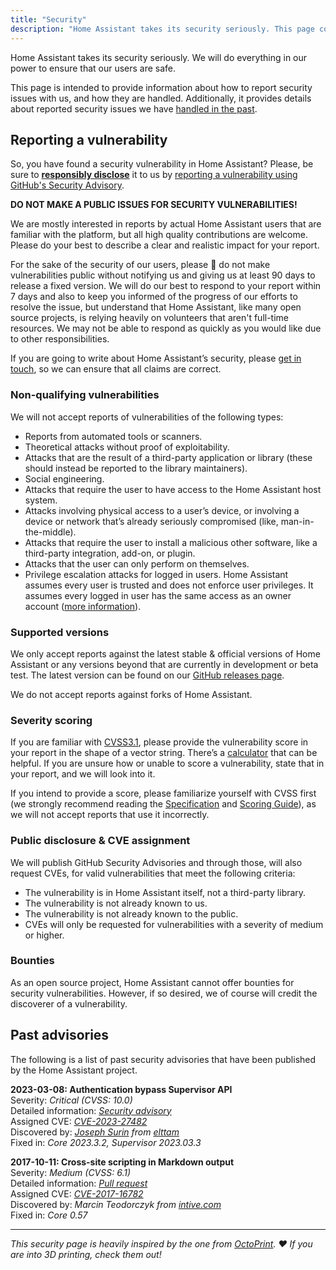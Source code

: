 ```yaml
---
title: "Security"
description: "Home Assistant takes its security seriously. This page contains information about how we handle security issues, how to report them, and also information on past security issues."
---
```


Home Assistant takes its security seriously. We will do everything in our power to ensure that our users are safe.

This page is intended to provide information about how to report security issues with us, and how they are handled. Additionally, it provides details about reported security issues we have [handled in the past](#past-advisories).

## Reporting a vulnerability

So, you have found a security vulnerability in Home Assistant? Please, be sure to [**responsibly disclose**](https://en.wikipedia.org/wiki/Coordinated_vulnerability_disclosure) it to us by [reporting a vulnerability using GitHub's Security Advisory](https://github.com/home-assistant/core/security/advisories/new).

**DO NOT MAKE A PUBLIC ISSUES FOR SECURITY VULNERABILITIES!**

We are mostly interested in reports by actual Home Assistant users that are familiar with the platform, but all high quality contributions are welcome. Please do your best to describe a clear and realistic impact for your report.

For the sake of the security of our users, please 🙏 do not make vulnerabilities public without notifying us and giving us at least 90 days to release a fixed version. We will do our best to respond to your report within 7 days and also to keep you informed of the progress of our efforts to resolve the issue, but understand that Home Assistant, like many open source projects, is relying heavily on volunteers that aren't full-time resources. We may not be able to respond as quickly as you would like due to other responsibilities.

If you are going to write about Home Assistant’s security, please [get in touch](mailto:hello@home-assistant.io), so we can ensure that all claims are correct.

### Non-qualifying vulnerabilities

We will not accept reports of vulnerabilities of the following types:

- Reports from automated tools or scanners.
- Theoretical attacks without proof of exploitability.
- Attacks that are the result of a third-party application or library (these should instead be reported to the library maintainers).
- Social engineering.
- Attacks that require the user to have access to the Home Assistant host system.
- Attacks involving physical access to a user’s device, or involving a device or network that’s already seriously compromised (like, man-in-the-middle).
- Attacks that require the user to install a malicious other software, like a third-party integration, add-on, or plugin.
- Attacks that the user can only perform on themselves.
- Privilege escalation attacks for logged in users. Home Assistant assumes every user is trusted and does not enforce user privileges. It assumes every logged in user has the same access as an owner account ([more information](/docs/authentication/#user-accounts)).

### Supported versions

We only accept reports against the latest stable & official versions of Home Assistant or any versions beyond that are currently in development or beta test. The latest version can be found on our [GitHub releases page](https://github.com/home-assistant/core/releases).

We do not accept reports against forks of Home Assistant.

### Severity scoring

If you are familiar with [CVSS3.1](https://www.first.org/cvss/v3.1/specification-document), please provide the vulnerability score in your report in the shape of a vector string. There’s a [calculator](https://www.first.org/cvss/calculator/3.1) that can be helpful. If you are unsure how or unable to score a vulnerability, state that in your report, and we will look into it.

If you intend to provide a score, please familiarize yourself with CVSS first (we strongly recommend reading the [Specification](https://www.first.org/cvss/v3.1/specification-document) and [Scoring Guide](https://www.first.org/cvss/v3.1/user-guide#Scoring-Guide)), as we will not accept reports that use it incorrectly.

### Public disclosure & CVE assignment

We will publish GitHub Security Advisories and through those, will also request CVEs, for valid vulnerabilities that meet the following criteria:

- The vulnerability is in Home Assistant itself, not a third-party library.
- The vulnerability is not already known to us.
- The vulnerability is not already known to the public.
- CVEs will only be requested for vulnerabilities with a severity of medium or higher.

### Bounties

As an open source project, Home Assistant cannot offer bounties for security vulnerabilities. However, if so desired, we of course will credit the discoverer of a vulnerability.

## Past advisories

The following is a list of past security advisories that have been published by the Home Assistant project.

**2023-03-08: Authentication bypass Supervisor API**  
Severity: _Critical (CVSS: 10.0)_  
Detailed information: _[Security advisory](https://github.com/home-assistant/core/security/advisories/GHSA-2j8f-h4mr-qr25)_  
Assigned CVE: _[CVE-2023-27482](https://nvd.nist.gov/vuln/detail/CVE-2023-27482)_  
Discovered by: _[Joseph Surin](https://jsur.in/) from [elttam](https://www.elttam.com/)_  
Fixed in: _Core 2023.3.2, Supervisor 2023.03.3_  

**2017-10-11: Cross-site scripting in Markdown output**  
Severity: _Medium (CVSS: 6.1)_  
Detailed information: _[Pull request](https://github.com/home-assistant/frontend/pull/514)_  
Assigned CVE: _[CVE-2017-16782](https://nvd.nist.gov/vuln/detail/CVE-2017-16782)_  
Discovered by: _Marcin Teodorczyk from [intive.com](https://intive.com/)_  
Fixed in: _Core 0.57_  

---

_This security page is heavily inspired by the one from [OctoPrint](https://octoprint.org). ❤️ If you are into 3D printing, check them out!_
